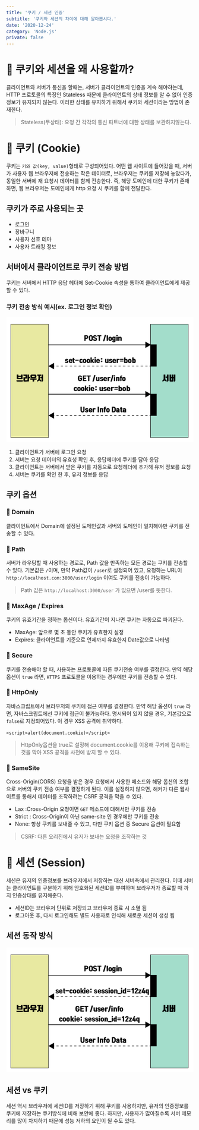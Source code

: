 ```yaml
---
title: '쿠키 / 세션 인증'
subtitle: '쿠키와 세션의 차이에 대해 알아봅시다.'
date: '2020-12-24'
category: 'Node.js'
private: false
---
```


# 🍪 쿠키와 세션을 왜 사용할까?

클라이언트와 서버가 통신을 할때는, 서버가 클라이언트의 인증을 계속 해야햐는데, HTTP 프로토콜의 특징인 Stateless 때문에 클라이언트의 상태 정보를 알 수 없어 인증 정보가 유지되지 않는다.
이러한 상태를 유지하기 위해서 쿠키와 세션이라는 방법이 존재한다.

> Stateless(무상태): 요청 간 각각의 통신 파트너에 대한 상태를 보관하지않는다.

# 🍪 쿠키 (Cookie)

쿠키는 `키와 값(key, value)`형태로 구성되어있다. 어떤 웹 사이트에 들어갔을 때, 서버가 사용자 웹 브라우저에 전송하는 작은 데이터로, 브라우저는 쿠키를 저장해 놓았다가, 동일한 서버에 재 요청시 데이터를 함께 전송한다.
즉, 해당 도메인에 대한 쿠키가 존재하면, 웹 브라우저는 도메인에게 http 요청 시 쿠키를 함께 전달한다.

## 쿠키가 주로 사용되는 곳

- 로그인
- 장바구니
- 사용자 선호 테마
- 사용자 트래킹 정보

## 서버에서 클라이언트로 쿠키 전송 방법

쿠키는 서버에서 HTTP 응답 헤더에 Set-Cookie 속성을 통하여 클라이언트에게 제공할 수 있다.

### 쿠키 전송 방식 예시(ex. 로그인 정보 확인)

<center><img src="./images/cookie_session_1.png" alt="cookie_session_1" /></center>

1. 클라이언트가 서버에 로그인 요청
2. 서버는 요청 데이터의 유효성 확인 후, 응답헤더에 쿠키를 담아 응답
3. 클라이언트는 서버에서 받은 쿠키를 자동으로 요청헤더에 추가해 유저 정보를 요청
4. 서버는 쿠키를 확인 한 후, 유저 정보를 응답

## 쿠키 옵션

### 📖 Domain

클라이언트에서 Domain에 설정된 도메인값과 서버의 도메인이 일치해야만 쿠키를 전송할 수 있다.

### 📖 Path

서버가 라우팅할 때 사용하는 경로로, Path 값을 만족하는 모든 경로는 쿠키를 전송할 수 있다.
기본값은 `/`이며, 만약 Path값이 `/user`로 설정되어 있고, 요청하는 URL이 `http://localhost.com:3000/user/login` 이여도 쿠키를 전송이 가능하다.

> Path 값은 `http://localhost:3000/user` 가 있으면 /user를 뜻한다.

### 📖 MaxAge / Expires

쿠키의 유효기간을 정하는 옵션이다. 유효기간이 지나면 쿠키는 자동으로 파괴된다.

- MaxAge: 앞으로 몇 초 동안 쿠키가 유효한지 설정
- Expires: 클라이언트를 기준으로 언제까지 유효한지 Date값으로 나타냄

### 📖 Secure

쿠키를 전송해야 할 때, 사용하는 프로토콜에 따른 쿠키전송 여부를 결정한다.
만약 해당 옵션이 `true` 라면, `HTTPS` 프로토콜을 이용하는 경우에만 쿠키를 전송할 수 있다.

### 📖 HttpOnly

자바스크립트에서 브라우저의 쿠키에 접근 여부를 결정한다.
만약 해당 옵션이 `true` 라면, 자바스크립트에선 쿠키에 접근이 불가능하다.
명시되어 있지 않을 경우, 기본값으로 `false`로 지정되어있다. 이 경우 XSS 공격에 취약하다.

```
<script>alert(document.cookie)</script>
```

> HttpOnly옵션을 true로 설정해 document.cookie를 이용해 쿠키에 접속하는 것을 막아 XSS 공격을 사전에 방지 할 수 있다.

### 📖 SameSite

Cross-Origin(CORS) 요청을 받은 경우 요청에서 사용한 메소드와 해당 옵션의 조합으로 서버의 쿠키 전송 여부를 결정하게 된다.
이를 설정하지 않으면, 해커가 다른 웹사이트를 통해서 데이터를 조작하려는 CSRF 공격을 막을 수 있다.

- Lax :Cross-Origin 요청이면 `GET` 메소드에 대해서만 쿠키를 전송
- Strict : Cross-Origin이 아닌 same-site 인 경우에만 쿠키를 전송
- None: 항상 쿠키를 보내줄 수 있고, 다만 쿠키 옵션 중 Secure 옵션이 필요함

> CSRF: 다른 오리진에서 유저가 보내는 요청을 조작하는 것

# 🍪 세션 (Session)

세션은 유저의 인증정보를 브라우저에서 저장하는 대신 서버측에서 관리한다. 이때 서버는 클라이언트를 구분하기 위해 암호화된 세션ID를 부여하며 브라우저가 종료할 때 까지
인증상태를 유지해준다.

- 세션ID는 브라우저 단위로 저장되고 브라우저 종료 시 소멸 됨
- 로그아웃 후, 다시 로그인해도 별도 사용자로 인식해 새로운 세션이 생성 됨

## 세션 동작 방식

<center><img src="./images/cookie_session_02.png" alt="session" /></center>

## 세션 vs 쿠키

세션 역시 브라우저에 세션ID를 저장하기 위해 쿠키를 사용하지만, 유저의 인증정보를 쿠키에 저장하는 쿠키방식에 비해 보안에 좋다. 하지만, 사용자가 많아질수록 서버 메모리를 많이 차지하기 때문에 성능 저하의 요인이 될 수도 있다.
